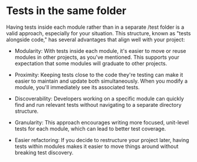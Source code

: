 # Tests in the same folder

Having tests inside each module rather than in a separate /test folder is a valid approach, especially for your situation. This structure, known as "tests alongside code," has several advantages that align well with your project:

- Modularity: With tests inside each module, it's easier to move or reuse modules in other projects, as you've mentioned. This supports your expectation that some modules will graduate to other projects.

- Proximity: Keeping tests close to the code they're testing can make it easier to maintain and update both simultaneously. When you modify a module, you'll immediately see its associated tests.

- Discoverability: Developers working on a specific module can quickly find and run relevant tests without navigating to a separate directory structure.

- Granularity: This approach encourages writing more focused, unit-level tests for each module, which can lead to better test coverage.

- Easier refactoring: If you decide to restructure your project later, having tests within modules makes it easier to move things around without breaking test discovery.